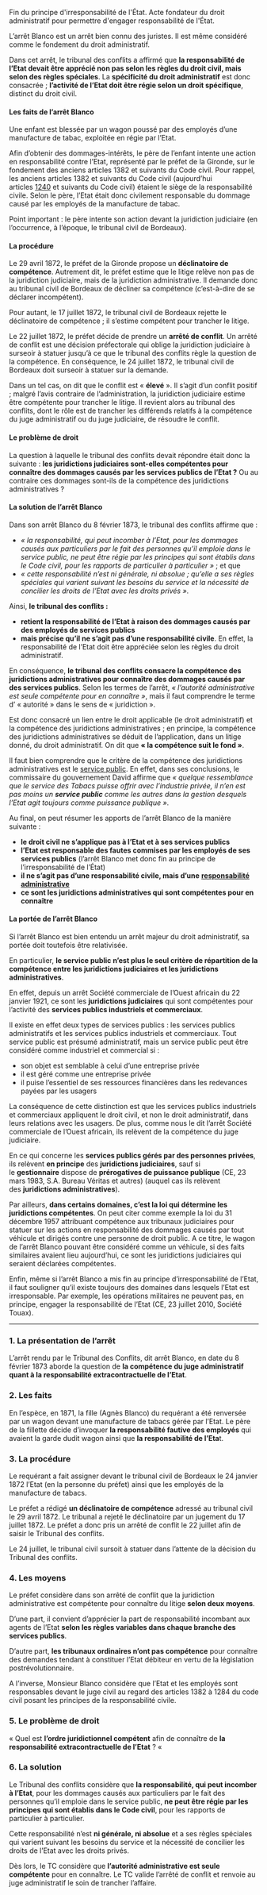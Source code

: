 Fin du principe d'irresponsabilité de l'État. Acte fondateur du droit administratif pour permettre d'engager responsabilité de l'État.

L’arrêt Blanco est un arrêt bien connu des juristes. Il est même considéré comme le fondement du droit administratif.

Dans cet arrêt, le tribunal des conflits a affirmé que **la responsabilité de l’Etat devait être apprécié non pas selon les règles du droit civil, mais selon des règles spéciales**. La **spécificité du droit administratif** est donc consacrée ; **l’activité de l’Etat doit être régie selon un droit spécifique**, distinct du droit civil.

#### Les faits de l’arrêt Blanco
Une enfant est blessée par un wagon poussé par des employés d’une manufacture de tabac, exploitée en régie par l’Etat.

Afin d’obtenir des dommages-intérêts, le père de l’enfant intente une action en responsabilité contre l’Etat, représenté par le préfet de la Gironde, sur le fondement des anciens articles 1382 et suivants du Code civil. Pour rappel, les anciens articles 1382 et suivants du Code civil (aujourd’hui articles [1240](https://fiches-droit.com/article-1240-du-code-civil) et suivants du Code civil) étaient le siège de la responsabilité civile. Selon le père, l’Etat était donc civilement responsable du dommage causé par les employés de la manufacture de tabac.

Point important : le père intente son action devant la juridiction judiciaire (en l’occurrence, à l’époque, le tribunal civil de Bordeaux).

#### La procédure
Le 29 avril 1872, le préfet de la Gironde propose un **déclinatoire de compétence**. Autrement dit, le préfet estime que le litige relève non pas de la juridiction judiciaire, mais de la juridiction administrative. Il demande donc au tribunal civil de Bordeaux de décliner sa compétence (c’est-à-dire de se déclarer incompétent).

Pour autant, le 17 juillet 1872, le tribunal civil de Bordeaux rejette le déclinatoire de compétence ; il s’estime compétent pour trancher le litige.

Le 22 juillet 1872, le préfet décide de prendre un **arrêté de conflit**. Un arrêté de conflit est une décision préfectorale qui oblige la juridiction judiciaire à surseoir à statuer jusqu’à ce que le tribunal des conflits règle la question de la compétence. En conséquence, le 24 juillet 1872, le tribunal civil de Bordeaux doit surseoir à statuer sur la demande.

Dans un tel cas, on dit que le conflit est « **élevé** ». Il s’agit d’un conflit positif ; malgré l’avis contraire de l’administration, la juridiction judiciaire estime être compétente pour trancher le litige. Il revient alors au tribunal des conflits, dont le rôle est de trancher les différends relatifs à la compétence du juge administratif ou du juge judiciaire, de résoudre le conflit.

#### Le problème de droit
La question à laquelle le tribunal des conflits devait répondre était donc la suivante : **les juridictions judiciaires sont-elles compétentes pour connaître des dommages causés par les services publics de l’Etat ?** Ou au contraire ces dommages sont-ils de la compétence des juridictions administratives ?

#### La solution de l’arrêt Blanco
Dans son arrêt Blanco du 8 février 1873, le tribunal des conflits affirme que :
- _« la responsabilité, qui peut incomber à l’Etat, pour les dommages causés aux particuliers par le fait des personnes qu’il emploie dans le service public, ne peut être régie par les principes qui sont établis dans le Code civil, pour les rapports de particulier à particulier »_ ; et que
- _« cette responsabilité n’est ni générale, ni absolue ; qu’elle a ses règles spéciales qui varient suivant les besoins du service et la nécessité de concilier les droits de l’Etat avec les droits privés »_.

Ainsi, **le tribunal des conflits :**
- **retient la responsabilité de l’Etat à raison des dommages causés par des employés de services publics**
- **mais précise qu’il ne s’agit pas d’une responsabilité civile**. En effet, la responsabilité de l’Etat doit être appréciée selon les règles du droit administratif.

En conséquence, **le tribunal des conflits consacre la compétence des juridictions administratives pour connaître des dommages causés par des services publics**. Selon les termes de l’arrêt, _« l’autorité administrative est seule compétente pour en connaître »_, mais il faut comprendre le terme d’ « autorité » dans le sens de « juridiction ».

Est donc consacré un lien entre le droit applicable (le droit administratif) et la compétence des juridictions administratives ; en principe, la compétence des juridictions administratives se déduit de l’application, dans un litige donné, du droit administratif. On dit que **« la compétence suit le fond »**.

Il faut bien comprendre que le critère de la compétence des juridictions administratives est le [service public](https://fiches-droit.com/service-public-droit-administratif). En effet, dans ses conclusions, le commissaire du gouvernement David affirme que _« quelque ressemblance que le service des Tabacs puisse offrir avec l’industrie privée, il n’en est pas moins un **service public** comme les autres dans la gestion desquels l’Etat agit toujours comme puissance publique »_.

Au final, on peut résumer les apports de l’arrêt Blanco de la manière suivante :
- **le droit civil ne s’applique pas à l’Etat et à ses services publics**
- **l’Etat est responsable des fautes commises par les employés de ses services publics** (l’arrêt Blanco met donc fin au principe de l’irresponsabilité de l’État)
- **il ne s’agit pas d’une responsabilité civile, mais d’une** [**responsabilité administrative**](https://fiches-droit.com/responsabilite-administrative)
- **ce sont les juridictions administratives qui sont compétentes pour en connaître**

#### La portée de l’arrêt Blanco
Si l’arrêt Blanco est bien entendu un arrêt majeur du droit administratif, sa portée doit toutefois être relativisée.

En particulier, **le service public n’est plus le seul critère de répartition de la compétence entre les juridictions judiciaires et les juridictions administratives**.

En effet, depuis un arrêt Société commerciale de l’Ouest africain du 22 janvier 1921, ce sont les **juridictions judiciaires** qui sont compétentes pour l’activité des **services publics industriels et commerciaux**.

Il existe en effet deux types de services publics : les services publics administratifs et les services publics industriels et commerciaux. Tout service public est présumé administratif, mais un service public peut être considéré comme industriel et commercial si :

- son objet est semblable à celui d’une entreprise privée
- il est géré comme une entreprise privée
- il puise l’essentiel de ses ressources financières dans les redevances payées par les usagers

La conséquence de cette distinction est que les services publics industriels et commerciaux appliquent le droit civil, et non le droit administratif, dans leurs relations avec les usagers. De plus, comme nous le dit l’arrêt Société commerciale de l’Ouest africain, ils relèvent de la compétence du juge judiciaire.

En ce qui concerne les **services publics gérés par des personnes privées**, ils relèvent **en principe** des **juridictions judiciaires**, sauf si le **gestionnaire** dispose de **prérogatives de puissance publique** (CE, 23 mars 1983, S.A. Bureau Véritas et autres) (auquel cas ils relèvent des **juridictions administratives**).

Par ailleurs, **dans certains domaines, c’est la loi qui détermine les juridictions compétentes**. On peut citer comme exemple la loi du 31 décembre 1957 attribuant compétence aux tribunaux judiciaires pour statuer sur les actions en responsabilité des dommages causés par tout véhicule et dirigés contre une personne de droit public. A ce titre, le wagon de l’arrêt Blanco pouvant être considéré comme un véhicule, si des faits similaires avaient lieu aujourd’hui, ce sont les juridictions judiciaires qui seraient déclarées compétentes.

Enfin, même si l’arrêt Blanco a mis fin au principe d’irresponsabilité de l’Etat, il faut souligner qu’il existe toujours des domaines dans lesquels l’Etat est irresponsable. Par exemple, les opérations militaires ne peuvent pas, en principe, engager la responsabilité de l’Etat (CE, 23 juillet 2010, Société Touax).

---
### 1. La présentation de l’arrêt

L’arrêt rendu par le Tribunal des Conflits, dit arrêt Blanco, en date du 8 février 1873 aborde la question de **la compétence du juge administratif quant à la responsabilité extracontractuelle de l’Etat**.

### 2. Les faits

En l’espèce, en 1871, la fille (Agnès Blanco) du requérant a été renversée par un wagon devant une manufacture de tabacs gérée par l’Etat. Le père de la fillette décide d’invoquer **la responsabilité fautive des employés** qui avaient la garde dudit wagon ainsi que **la responsabilité de l’Eta**t.

### 3. La procédure

Le requérant a fait assigner devant le tribunal civil de Bordeaux le 24 janvier 1872 l’Etat (en la personne du préfet) ainsi que les employés de la manufacture de tabacs.

Le préfet a rédigé **un déclinatoire de compétence** adressé au tribunal civil le 29 avril 1872. Le tribunal a rejeté le déclinatoire par un jugement du 17 juillet 1872. Le préfet a donc pris un arrêté de conflit le 22 juillet afin de saisir le Tribunal des conflits.

Le 24 juillet, le tribunal civil sursoit à statuer dans l’attente de la décision du Tribunal des conflits.

### 4. Les moyens

Le préfet considère dans son arrêté de conflit que la juridiction administrative est compétente pour connaître du litige **selon deux moyens**.

D’une part, il convient d’apprécier la part de responsabilité incombant aux agents de l’Etat **selon les règles variables dans chaque branche des services publics**.

D’autre part, **les tribunaux ordinaires n’ont pas compétence** pour connaître des demandes tendant à constituer l’Etat débiteur en vertu de la législation postrévolutionnaire.

A l’inverse, Monsieur Blanco considère que l’Etat et les employés sont responsables devant le juge civil au regard des articles 1382 à 1284 du code civil posant les principes de la responsabilité civile.

### 5. Le problème de droit

« Quel est **l’ordre juridictionnel compétent** afin de connaître de **la responsabilité extracontractuelle de l’Etat** ? « 

### 6. La solution

Le Tribunal des conflits considère que **la responsabilité, qui peut incomber à l’Etat**, pour les dommages causés aux particuliers par le fait des personnes qu’il emploie dans le service public, **ne peut être régie par les principes qui sont établis dans le Code civil**, pour les rapports de particulier à particulier.

Cette responsabilité n’est **ni générale, ni absolue** et a ses règles spéciales qui varient suivant les besoins du service et la nécessité de concilier les droits de l’Etat avec les droits privés.

Dès lors, le TC considère que **l’autorité administrative est seule compétente** pour en connaître. Le TC valide l’arrêté de conflit et renvoie au juge administratif le soin de trancher l’affaire.
